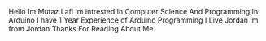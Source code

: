 Hello Im Mutaz Lafi Im intrested In Computer Science And Programming In Arduino 
I have 1 Year Experience of Arduino Programming
I Live Jordan 
Im from Jordan 
Thanks For Reading About Me
